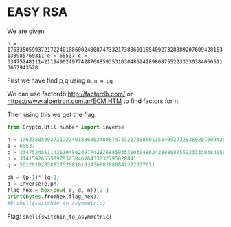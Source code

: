 # EASY RSA

We are given 

``
n = 1763350599372172240188600248087473321738860115540927328389207609428163138985769311
e = 65537
c = 33475248111421194902497742876885935310304862428980875522333303840565113662943528
``

First we have find p,q using n. ``n = pq``

We can use factordb http://factordb.com/ or https://www.alpertron.com.ar/ECM.HTM to find factors for n.

Then using this we get the flag.

```py
from Crypto.Util.number import inverse

n = 1763350599372172240188600248087473321738860115540927328389207609428163138985769311
e = 65537
c = 33475248111421194902497742876885935310304862428980875522333303840565113662943528
p = 31415926535897932384626433832795028841
q = 56129192858827520816193436882886842322337671

ph = (p-1)* (q-1)
d = inverse(e,ph)
flag_hex = hex(pow( c, d, n))[2:]
print(bytes.fromhex(flag_hex))
#b'shell{switchin_to_asymmetric}'
```

Flag: ``shell{switchin_to_asymmetric}``
